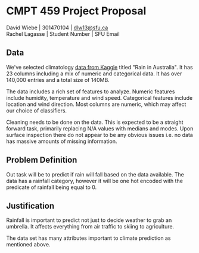 # CMPT 459 Project Proposal
David Wiebe | 301470104 | dlw13@sfu.ca\
Rachel Lagasse | Student Number | SFU Email
## Data
We've selected climatology [data from Kaggle](https://www.kaggle.com/datasets/jsphyg/weather-dataset-rattle-package) titled "Rain in Australia". It has 23 columns including a mix of numeric and categorical data. It has over 140,000 entries and a total size of 140MB. 

The data includes a rich set of features to analyze. Numeric features include humidity, temperature and wind speed. Categorical features include location and wind direction. Most columns are numeric, which may affect our choice of classifiers.

Cleaning needs to be done on the data. This is expected to be a straight forward task, primarily replacing N/A values with medians and modes. Upon surface inspection there do not appear to be any obvious issues i.e. no data has massive amounts of missing information.

## Problem Definition
Out task will be to predict if rain will fall based on the data available. The data has a rainfall category, however it will be one hot encoded with the predicate of rainfall being equal to 0. 

## Justification
Rainfall is important to predict not just to decide weather to grab an umbrella. It affects everything from air traffic to skiing to agriculture. 

The data set has many attributes important to climate prediction as mentioned above. 